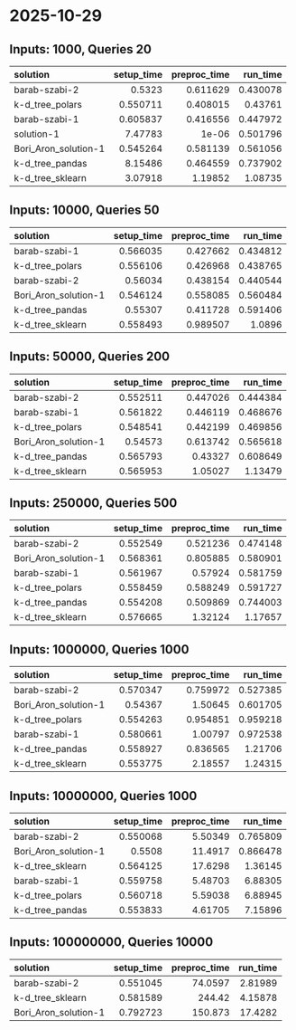 # 2025-10-29

## Inputs: 1000, Queries 20

| solution             |   setup_time |   preproc_time |   run_time |
|:---------------------|-------------:|---------------:|-----------:|
| barab-szabi-2        |     0.5323   |       0.611629 |   0.430078 |
| k-d_tree_polars      |     0.550711 |       0.408015 |   0.43761  |
| barab-szabi-1        |     0.605837 |       0.416556 |   0.447972 |
| solution-1           |     7.47783  |       1e-06    |   0.501796 |
| Bori_Aron_solution-1 |     0.545264 |       0.581139 |   0.561056 |
| k-d_tree_pandas      |     8.15486  |       0.464559 |   0.737902 |
| k-d_tree_sklearn     |     3.07918  |       1.19852  |   1.08735  |

## Inputs: 10000, Queries 50

| solution             |   setup_time |   preproc_time |   run_time |
|:---------------------|-------------:|---------------:|-----------:|
| barab-szabi-1        |     0.566035 |       0.427662 |   0.434812 |
| k-d_tree_polars      |     0.556106 |       0.426968 |   0.438765 |
| barab-szabi-2        |     0.56034  |       0.438154 |   0.440544 |
| Bori_Aron_solution-1 |     0.546124 |       0.558085 |   0.560484 |
| k-d_tree_pandas      |     0.55307  |       0.411728 |   0.591406 |
| k-d_tree_sklearn     |     0.558493 |       0.989507 |   1.0896   |

## Inputs: 50000, Queries 200

| solution             |   setup_time |   preproc_time |   run_time |
|:---------------------|-------------:|---------------:|-----------:|
| barab-szabi-2        |     0.552511 |       0.447026 |   0.444384 |
| barab-szabi-1        |     0.561822 |       0.446119 |   0.468676 |
| k-d_tree_polars      |     0.548541 |       0.442199 |   0.469856 |
| Bori_Aron_solution-1 |     0.54573  |       0.613742 |   0.565618 |
| k-d_tree_pandas      |     0.565793 |       0.43327  |   0.608649 |
| k-d_tree_sklearn     |     0.565953 |       1.05027  |   1.13479  |

## Inputs: 250000, Queries 500

| solution             |   setup_time |   preproc_time |   run_time |
|:---------------------|-------------:|---------------:|-----------:|
| barab-szabi-2        |     0.552549 |       0.521236 |   0.474148 |
| Bori_Aron_solution-1 |     0.568361 |       0.805885 |   0.580901 |
| barab-szabi-1        |     0.561967 |       0.57924  |   0.581759 |
| k-d_tree_polars      |     0.558459 |       0.588249 |   0.591727 |
| k-d_tree_pandas      |     0.554208 |       0.509869 |   0.744003 |
| k-d_tree_sklearn     |     0.576665 |       1.32124  |   1.17657  |

## Inputs: 1000000, Queries 1000

| solution             |   setup_time |   preproc_time |   run_time |
|:---------------------|-------------:|---------------:|-----------:|
| barab-szabi-2        |     0.570347 |       0.759972 |   0.527385 |
| Bori_Aron_solution-1 |     0.54367  |       1.50645  |   0.601705 |
| k-d_tree_polars      |     0.554263 |       0.954851 |   0.959218 |
| barab-szabi-1        |     0.580661 |       1.00797  |   0.972538 |
| k-d_tree_pandas      |     0.558927 |       0.836565 |   1.21706  |
| k-d_tree_sklearn     |     0.553775 |       2.18557  |   1.24315  |

## Inputs: 10000000, Queries 1000

| solution             |   setup_time |   preproc_time |   run_time |
|:---------------------|-------------:|---------------:|-----------:|
| barab-szabi-2        |     0.550068 |        5.50349 |   0.765809 |
| Bori_Aron_solution-1 |     0.5508   |       11.4917  |   0.866478 |
| k-d_tree_sklearn     |     0.564125 |       17.6298  |   1.36145  |
| barab-szabi-1        |     0.559758 |        5.48703 |   6.88305  |
| k-d_tree_polars      |     0.560718 |        5.59038 |   6.88945  |
| k-d_tree_pandas      |     0.553833 |        4.61705 |   7.15896  |

## Inputs: 100000000, Queries 10000

| solution             |   setup_time |   preproc_time |   run_time |
|:---------------------|-------------:|---------------:|-----------:|
| barab-szabi-2        |     0.551045 |        74.0597 |    2.81989 |
| k-d_tree_sklearn     |     0.581589 |       244.42   |    4.15878 |
| Bori_Aron_solution-1 |     0.792723 |       150.873  |   17.4282  |